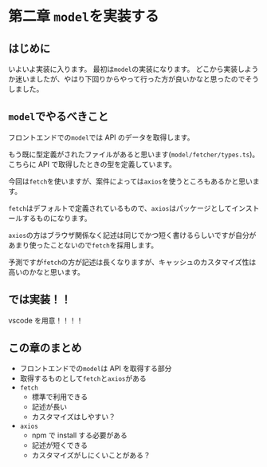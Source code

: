 # 第二章 `model`を実装する

## はじめに

いよいよ実装に入ります。
最初は`model`の実装になります。
どこから実装しようか迷いましたが、やはり下回りからやって行った方が良いかなと思ったのでそうしました。

## `model`でやるべきこと

フロントエンドでの`model`では API のデータを取得します。

もう既に型定義がされたファイルがあると思います(`model/fetcher/types.ts`)。こちらに API で取得したときの型を定義しています。

今回は`fetch`を使いますが、案件によっては`axios`を使うところもあるかと思います。

`fetch`はデフォルトで定義されているもので、`axios`はパッケージとしてインストールするものになります。

`axios`の方はブラウザ関係なく記述は同じでかつ短く書けるらしいですが自分があまり使ったことないので`fetch`を採用します。

予測ですが`fetch`の方が記述は長くなりますが、キャッシュのカスタマイズ性は高いのかなと思います。

## では実装！！

vscode を用意！！！！

## この章のまとめ

- フロントエンドでの`model`は API を取得する部分
- 取得するものとして`fetch`と`axios`がある
- `fetch`
  - 標準で利用できる
  - 記述が長い
  - カスタマイズはしやすい？
- `axios`
  - npm で install する必要がある
  - 記述が短くできる
  - カスタマイズがしにくいことがある？
